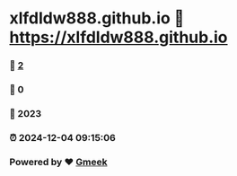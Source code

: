 # xlfdldw888.github.io :link: https://xlfdldw888.github.io 
### :page_facing_up: [2](https://xlfdldw888.github.io/tag.html) 
### :speech_balloon: 0 
### :hibiscus: 2023 
### :alarm_clock: 2024-12-04 09:15:06 
### Powered by :heart: [Gmeek](https://github.com/Meekdai/Gmeek)
